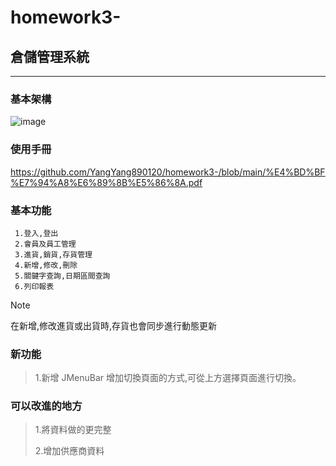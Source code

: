 # homework3-

## 倉儲管理系統
***

### 基本架構
![image](https://github.com/user-attachments/assets/6dc4c132-8ff0-4eac-b352-2a8ee5a854d7)

### 使用手冊
<https://github.com/YangYang890120/homework3-/blob/main/%E4%BD%BF%E7%94%A8%E6%89%8B%E5%86%8A.pdf>

### 基本功能
```
 1.登入,登出
 2.會員及員工管理
 3.進貨,銷貨,存貨管理
 4.新增,修改,刪除
 5.關鍵字查詢,日期區間查詢
 6.列印報表
```
> [!NOTE]
> 在新增,修改進貨或出貨時,存貨也會同步進行動態更新

### 新功能
> 1.新增 JMenuBar 增加切換頁面的方式,可從上方選擇頁面進行切換。
> 
### 可以改進的地方

> 1.將資料做的更完整
> 
> 2.增加供應商資料


